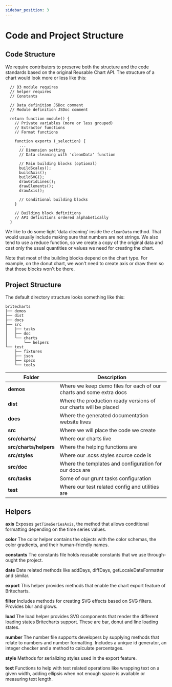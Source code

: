 ```yaml
---
sidebar_position: 3
---
```


# Code and Project Structure

## Code Structure

We require contributors to preserve both the structure and the code standards based on the original Reusable Chart API. The structure of a chart would look more or less like this:

```
  // D3 module requires
  // helper requires
  // Constants

  // Data definition JSDoc comment
  // Module definition JSDoc comment

  return function module() {
    // Private variables (more or less grouped)
    // Extractor functions
    // Format functions

    function exports (_selection) {
      ...
      // Dimension setting
      // Data cleaning with 'cleanData' function

      // Main building blocks (optional)
      buildScales();
      buildAxis();
      buildSVG();
      drawGridLines();
      drawElements();
      drawAxis();

      // Conditional building blocks
    }

    // Building block definitions
    // API definitions ordered alphabetically
  }

```

We like to do some light 'data cleaning' inside the `cleanData` method. That would usually include making sure that numbers are not strings. We also tend to use a reduce function, so we create a copy of the original data and cast only the usual quantities or values we need for creating the chart.

Note that most of the building blocks depend on the chart type. For example, on the donut chart, we won't need to create axis or draw them so that those blocks won't be there.

## Project Structure

The default directory structure looks something like this:

```
britecharts
├── demos
├── dist
├── docs
├── src
│   ├── tasks
│   ├── doc
│   └── charts
│       └── helpers
└── test
    ├── fixtures
    ├── json
    ├── specs
    └── tools
```

| Folder | Description |
| --- | --- |
| **demos** | Where we keep demo files for each of our charts and some extra docs |
| **dist** | Where the production ready versions of our charts will be placed |
| **docs** | Where the generated documentation website lives |
| **src** | Where we will place the code we create |
| **src/charts/** | Where our charts live |
| **src/charts/helpers** | Where the helping functions are |
| **src/styles** | Where our .scss styles source code is |
| **src/doc** | Where the templates and configuration for our docs are |
| **src/tasks** | Some of our grunt tasks configuration |
| **test** | Where our test related config and utilities are |

## Helpers

**axis** Exposes `getTimeSeriesAxis`, the method that allows conditional formatting depending on the time series values.

**color** The color helper contains the objects with the color schemas, the color gradients, and their human-friendly names.

**constants** The constants file holds reusable constants that we use through-ought the project.

**date** Date related methods like addDays, diffDays, getLocaleDateFormatter and similar.

**export** This helper provides methods that enable the chart export feature of Britecharts.

**filter** Includes methods for creating SVG effects based on SVG filters. Provides blur and glows.

**load** The load helper provides SVG components that render the different loading states Britecharts support. These are bar, donut and line loading states.

**number** The number file supports developers by supplying methods that relate to numbers and number formatting. Includes a unique id generator, an integer checker and a method to calculate percentages.

**style** Methods for serializing styles used in the export feature.

**text** Functions to help with text related operations like wrapping text on a given width, adding ellipsis when not enough space is available or measuring text length.
